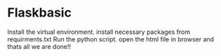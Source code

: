# Flaskbasic
Install the virtual environment.
install necessary packages from requirments.txt
Run the python script.
open the html file in browser and thats all we are done!!
